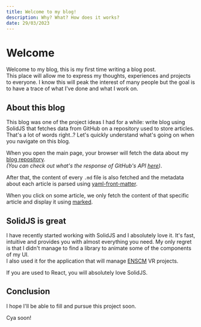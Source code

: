 ```yaml
---
title: Welcome to my blog!
description: Why? What? How does it works?
date: 29/03/2023
---
```


# Welcome

Welcome to my blog, this is my first time writing a blog post.  
This place will allow me to express my thoughts, experiences and projects to everyone. I know this will peak the
interest of many people but the goal is to have a trace of what I've done and what I work on.  

## About this blog

This blog was one of the project ideas I had for a while: write blog using SolidJS that fetches data from GitHub on
a repository used to store articles. That's a lot of words right..? Let's quickly understand what's going on
when you navigate on this blog.  

When you open the main page, your browser will fetch the data about my [blog repository](https://github.com/Shyrogan/blog).  
*(You can check out what's the response of GitHub's API [here](https://api.github.com/repos/Shyrogan/blog/contents/))*.  

After that, the content of every `.md` file is also fetched and the metadata about each article is parsed using [yaml-front-matter](https://www.npmjs.com/package/yaml-front-matter).  

When you click on some article, we only fetch the content of that specific article and display it using [marked](https://marked.js.org/).

## SolidJS is great

I have recently started working with SolidJS and I absolutely love it. It's fast, intuitive and provides you with almost everything you need.
My only regret is that I didn't manage to find a library to animate some of the components of my UI.  
I also used it for the application that will manage [ENSCM](https://www.enscm.fr/fr/) VR projects.  

If you are used to React, you will absolutely love SolidJS.

## Conclusion

I hope I'll be able to fill and pursue this project soon.  


Cya soon!
